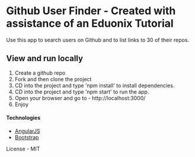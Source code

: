 # Github User Finder - Created with assistance of an Eduonix Tutorial

Use this app to search users on Github and to list links to 30 of their repos.


## View and run locally
1. Create a github repo
2. Fork and then clone the project
3. CD into the project and type 'npm install' to install dependencies.
4. CD into the project and type 'npm start' to run the app.
5. Open your browser and go to - http://localhost:3000/
6. Enjoy

#### Technologies
  - [AngularJS]
  - [Bootstrap]


License - MIT


  [AngularJS]: <http://angularjs.org>
  [Bootstrap]: <http://getbootstrap.com>